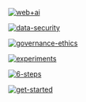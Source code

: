 [![web+ai](https://github.com/YAV-AI/.github/assets/6112201/32fd85fe-0809-4c98-a8bd-956dfb49b211)](https://yav.ai/)

[![data-security](https://github.com/YAV-AI/.github/assets/6112201/59dba9b5-a852-4939-bf99-10aa653354c6)](https://yav.ai/services/)

[![governance-ethics](https://github.com/YAV-AI/.github/assets/6112201/bdf20a36-7992-48f2-a213-8472809983a6)](https://yav.ai/consulting/)

[![experiments](https://github.com/YAV-AI/.github/assets/6112201/463de23d-6b00-4b04-a18e-97669fa96685)](https://yav.ai/experiments/)

[![6-steps](https://github.com/YAV-AI/.github/assets/6112201/095874c0-ebe4-4b00-a883-5d62401fce01)](https://yav.ai/)

[![get-started](https://github.com/YAV-AI/.github/assets/6112201/ffcef0ea-8377-4a60-a1b2-ff9989dd13b8)](https://yav.ai/contact/)
